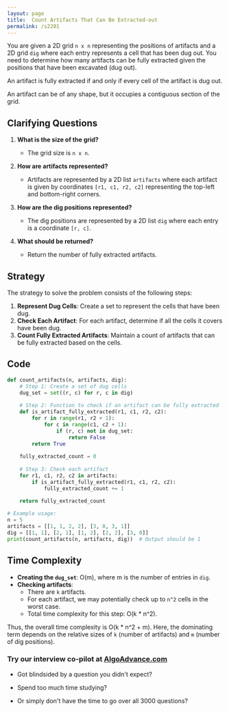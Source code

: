 ```yaml
---
layout: page
title:  Count Artifacts That Can Be Extracted-out
permalink: /s2201
---
```


You are given a 2D grid `n x n` representing the positions of artifacts and a 2D grid `dig` where each entry represents a cell that has been dug out. You need to determine how many artifacts can be fully extracted given the positions that have been excavated (dug out).

An artifact is fully extracted if and only if every cell of the artifact is dug out.

An artifact can be of any shape, but it occupies a contiguous section of the grid.

## Clarifying Questions

1. **What is the size of the grid?** 
   - The grid size is `n x n`.

2. **How are artifacts represented?**
   - Artifacts are represented by a 2D list `artifacts` where each artifact is given by coordinates `[r1, c1, r2, c2]` representing the top-left and bottom-right corners.

3. **How are the dig positions represented?**
   - The dig positions are represented by a 2D list `dig` where each entry is a coordinate `[r, c]`.

4. **What should be returned?**
   - Return the number of fully extracted artifacts.

## Strategy

The strategy to solve the problem consists of the following steps:
1. **Represent Dug Cells**: Create a set to represent the cells that have been dug.
2. **Check Each Artifact**: For each artifact, determine if all the cells it covers have been dug.
3. **Count Fully Extracted Artifacts**: Maintain a count of artifacts that can be fully extracted based on the cells.

## Code

```python
def count_artifacts(n, artifacts, dig):
    # Step 1: Create a set of dug cells
    dug_set = set((r, c) for r, c in dig)
    
    # Step 2: Function to check if an artifact can be fully extracted
    def is_artifact_fully_extracted(r1, c1, r2, c2):
        for r in range(r1, r2 + 1):
            for c in range(c1, c2 + 1):
                if (r, c) not in dug_set:
                    return False
        return True
    
    fully_extracted_count = 0
    
    # Step 3: Check each artifact
    for r1, c1, r2, c2 in artifacts:
        if is_artifact_fully_extracted(r1, c1, r2, c2):
            fully_extracted_count += 1
            
    return fully_extracted_count

# Example usage:
n = 5
artifacts = [[1, 1, 2, 2], [3, 0, 3, 1]]
dig = [[1, 1], [2, 1], [1, 2], [2, 2], [3, 0]]
print(count_artifacts(n, artifacts, dig))  # Output should be 1
```

## Time Complexity

- **Creating the `dug_set`**: O(m), where m is the number of entries in `dig`.
- **Checking artifacts**:
  - There are `k` artifacts.
  - For each artifact, we may potentially check up to `n^2` cells in the worst case.
  - Total time complexity for this step: O(k * n^2).

Thus, the overall time complexity is O(k * n^2 + m). Here, the dominating term depends on the relative sizes of `k` (number of artifacts) and `m` (number of dig positions).


### Try our interview co-pilot at [AlgoAdvance.com](https://algoAdvance.com)

- Got blindsided by a question you didn't expect?

- Spend too much time studying?

- Or simply don't have the time to go over all 3000 questions?

